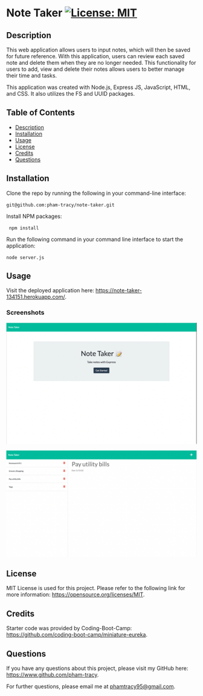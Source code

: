 # Note Taker [![License: MIT](https://img.shields.io/badge/License-MIT-yellow.svg)](https://opensource.org/licenses/MIT)

## Description

This web application allows users to input notes, which will then be saved for future reference. With this application, users can review each saved note and delete them when they are no longer needed. This functionality for users to add, view and delete their notes allows users to better manage their time and tasks.

This application was created with Node.js, Express JS, JavaScript, HTML, and CSS. It also utilizes the FS and UUID packages.

## Table of Contents

- [Description](#description)
- [Installation](#installation)
- [Usage](#usage)
- [License](#license)
- [Credits](#credits)
- [Questions](#questions)

## Installation

Clone the repo by running the following in your command-line interface:

    git@github.com:pham-tracy/note-taker.git

Install NPM packages:

     npm install

Run the following command in your command line interface to start the application:

    node server.js

## Usage

Visit the deployed application here: https://note-taker-134151.herokuapp.com/.

### Screenshots

![Note Taker homepage](./public/assets/images/Note%20Taker_Homepage.png)

![Note Taker notes page](./public/assets/images/Note%20Taker_Notes.png)

## License

MIT License is used for this project. Please refer to the following link for more information: https://opensource.org/licenses/MIT.

## Credits

Starter code was provided by Coding-Boot-Camp: https://github.com/coding-boot-camp/miniature-eureka.

## Questions

If you have any questions about this project, please visit my GitHub here: https://www.github.com/pham-tracy.

For further questions, please email me at phamtracy95@gmail.com.
